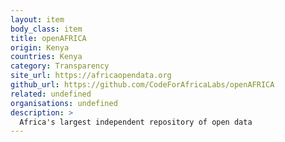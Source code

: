 ```yaml
---
layout: item
body_class: item
title: openAFRICA
origin: Kenya
countries: Kenya
category: Transparency
site_url: https://africaopendata.org
github_url: https://github.com/CodeForAfricaLabs/openAFRICA
related: undefined
organisations: undefined
description: >
  Africa's largest independent repository of open data
---
```

